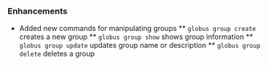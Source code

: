<!--
A new scriv changelog fragment.

Uncomment the section or sections which match your change. Use "Other" for all
changes which do not match a different section.

Fill in one or more bullet points with details of your change.

Make sure you add the new file in `changelog.d/` to your pull request!
-->

### Enhancements

* Added new commands for manipulating groups
** `globus group create` creates a new group
** `globus group show` shows group information
** `globus group update` updates group name or description
** `globus group delete` deletes a group
